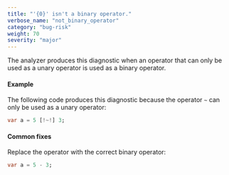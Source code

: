 ```yaml
---
title: "'{0}' isn't a binary operator."
verbose_name: "not_binary_operator"
category: "bug-risk"
weight: 70
severity: "major"
---
```

The analyzer produces this diagnostic when an operator that can only be
used as a unary operator is used as a binary operator.

#### Example

The following code produces this diagnostic because the operator `~` can
only be used as a unary operator:

```dart
var a = 5 [!~!] 3;
```

#### Common fixes

Replace the operator with the correct binary operator:

```dart
var a = 5 - 3;
```
